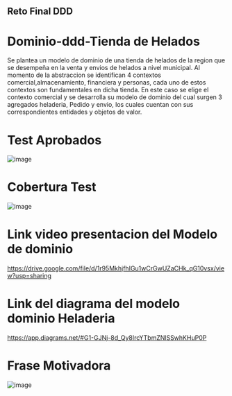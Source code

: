 ## Reto Final DDD

# Dominio-ddd-Tienda de Helados
Se plantea un modelo de dominio de una tienda de helados de la region que se desempeña en la venta 
y envios de helados a nivel municipal. Al momento  de la abstraccion se identifican 4 contextos comercial,almacenamiento, financiera y personas, 
cada uno de estos contextos son fundamentales en dicha tienda.
En este caso  se elige el  contexto comercial y se desarrolla su modelo  de dominio del  cual surgen 3 agregados heladeria, Pedido y envio, los cuales cuentan
con sus correspondientes entidades  y objetos de valor.

# Test Aprobados

![image](https://user-images.githubusercontent.com/96325513/169661615-89009e5c-9c67-48da-9925-707fce541360.png)

# Cobertura Test 

![image](https://user-images.githubusercontent.com/96325513/169662108-f70e2bd1-d90a-4041-a9a4-ffd9ef909487.png)

# Link video presentacion del Modelo de dominio

https://drive.google.com/file/d/1r95MkhjfhIGu1wCrGwUZaCHk_qG10vsx/view?usp=sharing

# Link del  diagrama del modelo dominio Heladeria

https://app.diagrams.net/#G1-GJNj-8d_Qy8IrcYTbmZNlSSwhKHuP0P

# Frase Motivadora
![image](https://user-images.githubusercontent.com/96325513/169672836-63c47b25-003e-4713-bc2c-488fb202de7b.png)
